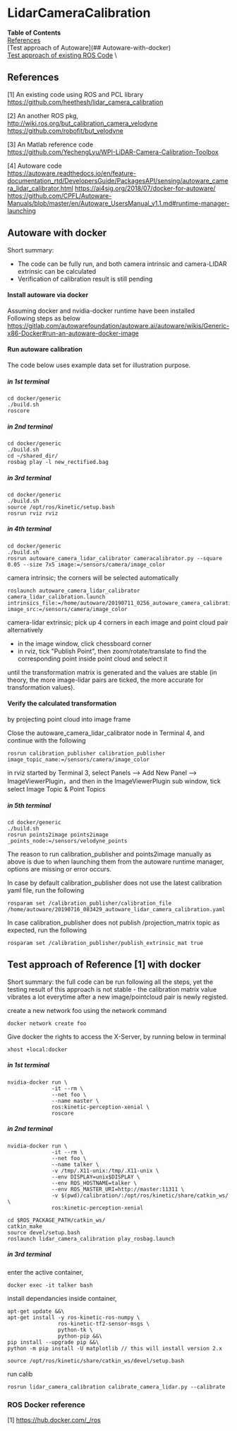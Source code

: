 # LidarCameraCalibration

**Table of Contents** \
[References](##References) \
[Test approach of Autoware](## Autoware-with-docker) \
[Test approach of existing ROS Code](##Test-approach-of-Reference-[1]-with-docker) \

## References
[1] An existing code using ROS and PCL library \
https://github.com/heethesh/lidar_camera_calibration

[2] An another ROS pkg, \
http://wiki.ros.org/but_calibration_camera_velodyne \
https://github.com/robofit/but_velodyne

[3] An Matlab reference code \
https://github.com/YechengLyu/WPI-LiDAR-Camera-Calibration-Toolbox

[4] Autoware code \
https://autoware.readthedocs.io/en/feature-documentation_rtd/DevelopersGuide/PackagesAPI/sensing/autoware_camera_lidar_calibrator.html
https://ai4sig.org/2018/07/docker-for-autoware/
https://github.com/CPFL/Autoware-Manuals/blob/master/en/Autoware_UsersManual_v1.1.md#runtime-manager-launching


## Autoware with docker
Short summary:
- The code can be fully run, and both camera intrinsic and camera-LIDAR extrinsic can be calculated
- Verification of calibration result is still pending

#### Install autoware via docker
Assuming docker and nvidia-docker runtime have been installed \
Following steps as below \
https://gitlab.com/autowarefoundation/autoware.ai/autoware/wikis/Generic-x86-Docker#run-an-autoware-docker-image

#### Run autoware calibration
The code below uses example data set for illustration purpose.

##### in 1st terminal
```
cd docker/generic
./build.sh
roscore
```

##### in 2nd terminal
```
cd docker/generic
./build.sh
cd ~/shared_dir/
rosbag play -l new_rectified.bag
```
##### in 3rd terminal
```
cd docker/generic
./build.sh
source /opt/ros/kinetic/setup.bash
rosrun rviz rviz
```

##### in 4th terminal
```
cd docker/generic
./build.sh
rosrun autoware_camera_lidar_calibrator cameracalibrator.py --square 0.05 --size 7x5 image:=/sensors/camera/image_color 
```
camera intrinsic; the corners will be selected automatically 
```
roslaunch autoware_camera_lidar_calibrator camera_lidar_calibration.launch intrinsics_file:=/home/autoware/20190711_0256_autoware_camera_calibration.yaml image_src:=/sensors/camera/image_color 
```
camera-lidar extrinsic; pick up 4 corners in each image and point cloud pair alternatively
- in the image window, click chessboard corner 
- in rviz, tick "Publish Point", then zoom/rotate/translate to find the corresponding point inside point cloud and select it

until the transformation matrix is generated and the values are stable (in theory, the more image-lidar pairs are ticked, the more accurate for transformation values).

#### Verify the calculated transformation 
by projecting point cloud into image frame

Close the autoware_camera_lidar_calibrator node in Terminal 4, and continue with the following
```
rosrun calibration_publisher calibration_publisher  image_topic_name:=/sensors/camera/image_color
```
in rviz started by Terminal 3, select Panels –> Add New Panel –> ImageViewerPlugin，and then in the ImageViewerPlugin sub window, tick select Image Topic & Point Topics

##### in 5th terminal
```
cd docker/generic
./build.sh
rosrun points2image points2image _points_node:=/sensors/velodyne_points
```
The reason to run calibration_publisher and points2image manually as above is due to when launching them from the autoware runtime manager, options are missing or error occurs.

In case by default calibration_publisher does not use the latest calibration yaml file, run the following
```
rosparam set /calibration_publisher/calibration_file /home/autoware/20190716_083429_autoware_lidar_camera_calibration.yaml
```
In case calibration_publisher does not publish /projection_matrix topic as expected, run the following
```
rosparam set /calibration_publisher/publish_extrinsic_mat true
```

## Test approach of Reference [1] with docker
Short summary: the full code can be run following all the steps, yet the testing result of this approach is not stable - the calibration matrix value vibrates a lot everytime after a new image/pointcloud pair is newly registed. 

create a new network foo using the network command
```
docker network create foo
```
Give docker the rights to access the X-Server, by running below in terminal
```
xhost +local:docker
```

##### in 1st terminal
```
nvidia-docker run \
              -it --rm \
              --net foo \
              --name master \
              ros:kinetic-perception-xenial \
              roscore
```

##### in 2nd terminal

```
nvidia-docker run \
              -it --rm \
              --net foo \
              --name talker \
              -v /tmp/.X11-unix:/tmp/.X11-unix \
              --env DISPLAY=unix$DISPLAY \
              --env ROS_HOSTNAME=talker \
              --env ROS_MASTER_URI=http://master:11311 \
              -v $(pwd)/calibration/:/opt/ros/kinetic/share/catkin_ws/ \
              ros:kinetic-perception-xenial

cd $ROS_PACKAGE_PATH/catkin_ws/
catkin_make
source devel/setup.bash
roslaunch lidar_camera_calibration play_rosbag.launch
```

##### in 3rd terminal
enter the active container,
```
docker exec -it talker bash
```

install dependancies inside container,
```
apt-get update &&\
apt-get install -y ros-kinetic-ros-numpy \
                ros-kinetic-tf2-sensor-msgs \
                python-tk \
                python-pip &&\
pip install --upgrade pip &&\
python -m pip install -U matplotlib // this will install version 2.x

source /opt/ros/kinetic/share/catkin_ws/devel/setup.bash
```

run calib
```
rosrun lidar_camera_calibration calibrate_camera_lidar.py --calibrate
```
### ROS Docker reference
[1] https://hub.docker.com/_/ros
